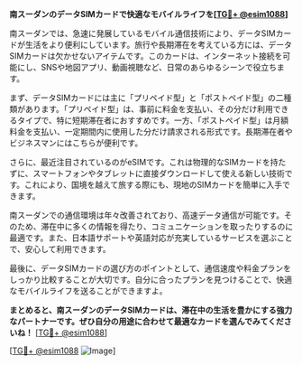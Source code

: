 **南スーダンのデータSIMカードで快適なモバイルライフを[[TG💪+ @esim1088](https://t.me/s/esim1088)]**

南スーダンでは、急速に発展しているモバイル通信技術により、データSIMカードが生活をより便利にしています。旅行や長期滞在を考えている方には、データSIMカードは欠かせないアイテムです。このカードは、インターネット接続を可能にし、SNSや地図アプリ、動画視聴など、日常のあらゆるシーンで役立ちます。

まず、データSIMカードには主に「プリペイド型」と「ポストペイド型」の二種類があります。「プリペイド型」は、事前に料金を支払い、その分だけ利用できるタイプで、特に短期滞在者におすすめです。一方、「ポストペイド型」は月額料金を支払い、一定期間内に使用した分だけ請求される形式です。長期滞在者やビジネスマンにはこちらが便利です。

さらに、最近注目されているのがeSIMです。これは物理的なSIMカードを持たずに、スマートフォンやタブレットに直接ダウンロードして使える新しい技術です。これにより、国境を越えて旅する際にも、現地のSIMカードを簡単に入手できます。

南スーダンでの通信環境は年々改善されており、高速データ通信が可能です。そのため、滞在中に多くの情報を得たり、コミュニケーションを取ったりするのに最適です。また、日本語サポートや英語対応が充実しているサービスを選ぶことで、安心して利用できます。

最後に、データSIMカードの選び方のポイントとして、通信速度や料金プランをしっかり比較することが大切です。自分に合ったプランを見つけることで、快適なモバイルライフを送ることができますよ。

**まとめると、南スーダンのデータSIMカードは、滞在中の生活を豊かにする強力なパートナーです。ぜひ自分の用途に合わせて最適なカードを選んでみてくださいね！** [[TG💪+ @esim1088](https://t.me/s/esim1088)]

[[TG💪+ @esim1088](https://t.me/s/esim1088) ![Image](https://i.postimg.cc/Y0z9fWf4/image.png)]
